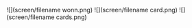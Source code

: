 
![](screen/filename wonn.png)
![](screen/filename card.png)
![](screen/filename cards.png)











